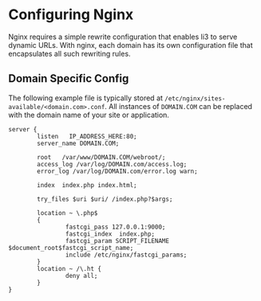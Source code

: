 # Configuring Nginx

Nginx requires a simple rewrite configuration that enables li3 to serve dynamic URLs. With nginx, each domain has its own configuration file that encapsulates all such rewriting rules.

## Domain Specific Config

The following example file is typically stored at `/etc/nginx/sites-available/<domain.com>.conf`. All instances of `DOMAIN.COM` can be replaced with the domain name of your site or application.

```nginx
server {
        listen   IP_ADDRESS_HERE:80;
        server_name DOMAIN.COM;

        root   /var/www/DOMAIN.COM/webroot/;
        access_log /var/log/DOMAIN.com/access.log;
        error_log /var/log/DOMAIN.com/error.log warn;

        index  index.php index.html;

        try_files $uri $uri/ /index.php?$args;

        location ~ \.php$
        {
                fastcgi_pass 127.0.0.1:9000;
                fastcgi_index  index.php;
                fastcgi_param SCRIPT_FILENAME $document_root$fastcgi_script_name;
                include /etc/nginx/fastcgi_params;
        }
        location ~ /\.ht {
                deny all;
        }
}
```
